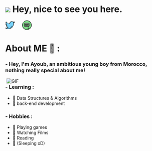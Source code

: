 <h1><img src="https://emojis.slackmojis.com/emojis/images/1531849430/4246/blob-sunglasses.gif?1531849430" width="30"/> Hey, nice to see you here.</h1>

<p align="left">
<a href="https://twitter.com/ahalal_ayuub" target="_blank"><img height="30" src="https://raw.githubusercontent.com/AbhishekMaira10/AbhishekMaira10/master/Resources/png/twitter.png?raw=true"></a>&nbsp;&nbsp;&nbsp;&nbsp;&nbsp;
<a href="https://open.spotify.com/user/vdgtpmeqamfo20vl5sdma3d9t" target="_blank"><img height="30" src="https://raw.githubusercontent.com/AbhishekMaira10/AbhishekMaira10/master/Resources/png/spotify.png?raw=true"></a>&nbsp;&nbsp;&nbsp;&nbsp;&nbsp;

<br />


# About ME 💬 :

### - Hey, I'm Ayoub, an ambitious young boy from Morocco, nothing really special about me!

<img hight="350" width="500" alt="GIF" align="right" src="https://c.tenor.com/QpTLQALtdskAAAAi/hii-wave.gif">

### - Learning :
- 🐊 Data Structures & Algorithms
- 🐊 back-end development 

### - Hobbies : 
- 🐊 Playing games
- 🐊 Watching Films
- 🐊 Reading
- 🐊 (Sleeping xD)
</br>


<!-- # Languages and Tools:

<a href="https://www.python.org" target="_blank"><img align="left" alt="Python" height ="25px" src="https://seeklogo.com/images/P/python-logo-A32636CAA3-seeklogo.com.png"></a>
<a href="https://developer.mozilla.org/en-US/docs/Web/JavaScript" target="_blank"> <img align="left" alt="JavaScript" height ="25px"  src="https://seeklogo.com/images/J/javascript-js-logo-2949701702-seeklogo.com.png"> </a>
<!-- <a href="https://flask.palletsprojects.com/en/2.0.x/" target="_blank"> <img align="left" alt="React" height ="25px" src="https://seeklogo.com/images/F/flask-logo-44C507ABB7-seeklogo.com.png"></a>
<a href="https://www.cplusplus.com/" target="_blank"><img align="left" alt="c++" height ="25px" src="https://seeklogo.com/images/C/c-logo-1B1817C041-seeklogo.com.png"></a>
<a href="https://git-scm.com/" target="_blank"><img align="left" alt="git" height ="25px" src="https://seeklogo.com/images/G/git-logo-CD8D6F1C09-seeklogo.com.png"></a>
<!-- <a href="https://dotnet.microsoft.com/en-us/" target="_blank"><img align="left" alt="dotnet" height ="25px" src="https://seeklogo.com/images/M/microsoft-net-framework-logo-B9BA1A3DA1-seeklogo.com.png"></a> --> 

